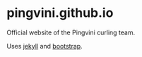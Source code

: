 pingvini.github.io
==================

Official website of the Pingvini curling team.

Uses [jekyll] and [bootstrap].


[jekyll]:     http://jekyllrb.com
[bootstrap]:  http://getbootstrap.com
